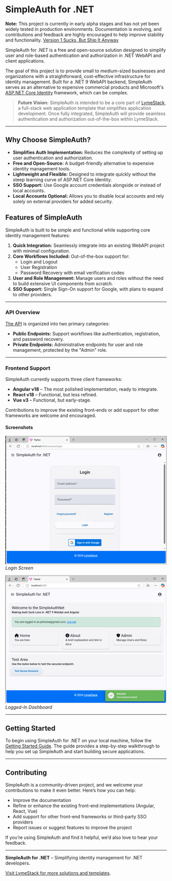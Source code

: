 # SimpleAuth for .NET

**Note:** This project is currently in early alpha stages and has not yet been widely tested in production environments. Documentation is evolving, and contributions and feedback are highly encouraged to help improve stability and functionality. [Version 1 Sucks, But Ship It Anyway](https://blog.codinghorror.com/version-1-sucks-but-ship-it-anyway/)

SimpleAuth for .NET is a free and open-source solution designed to simplify user and role-based authentication and authorization in .NET WebAPI and client applications.

The goal of this project is to provide small to medium-sized businesses and organizations with a straightforward, cost-effective infrastructure for identity management. Built for a .NET 9 WebAPI backend, SimpleAuth serves as an alternative to expensive commercial products and Microsoft's [ASP.NET Core Identity](https://learn.microsoft.com/en-us/aspnet/core/security/authentication/identity) framework, which can be complex.

> **Future Vision:** SimpleAuth is intended to be a core part of [LymeStack](https://www.lymestack.com), a full-stack web application template that simplifies application development. Once fully integrated, SimpleAuth will provide seamless authentication and authorization out-of-the-box within LymeStack.

---

## Why Choose SimpleAuth?

- **Simplifies Auth Implementation:** Reduces the complexity of setting up user authentication and authorization.
- **Free and Open-Source:** A budget-friendly alternative to expensive identity management tools.
- **Lightweight and Flexible:** Designed to integrate quickly without the steep learning curve of ASP.NET Core Identity.
- **SSO Support:** Use Google account credentials alongside or instead of local accounts.
- **Local Accounts Optional:** Allows you to disable local accounts and rely solely on external providers for added security.

## Features of SimpleAuth

SimpleAuth is built to be simple and functional while supporting core identity management features:

1. **Quick Integration:** Seamlessly integrate into an existing WebAPI project with minimal configuration.
2. **Core Workflows Included:** Out-of-the-box support for:
   - Login and Logout
   - User Registration
   - Password Recovery with email verification codes
3. **User and Role Management:** Manage users and roles without the need to build extensive UI components from scratch.
4. **SSO Support:** Single Sign-On support for Google, with plans to expand to other providers.

---

### API Overview

[The API](./documentation/api.md) is organized into two primary categories:

- **Public Endpoints:** Support workflows like authentication, registration, and password recovery.
- **Private Endpoints:** Administrative endpoints for user and role management, protected by the "Admin" role.

---

### Frontend Support

SimpleAuth currently supports three client frameworks:

- **Angular v18** – The most polished implementation, ready to integrate.
- **React v18** – Functional, but less refined.
- **Vue v3** – Functional, but early-stage.

Contributions to improve the existing front-ends or add support for other frameworks are welcome and encouraged.

#### Screenshots

![Screenshot 1](./documentation/images/login.png)  
*Login Screen*

![Screenshot 2](./documentation/images/logged-in.png)  
*Logged-In Dashboard*

---

## Getting Started

To begin using SimpleAuth for .NET on your local machine, follow the [Getting Started Guide](./documentation/getting-started.md). The guide provides a step-by-step walkthrough to help you set up SimpleAuth and start building secure applications.

---

## Contributing

SimpleAuth is a community-driven project, and we welcome your contributions to make it even better. Here’s how you can help:

- Improve the documentation
- Refine or enhance the existing front-end implementations (Angular, React, Vue)
- Add support for other front-end frameworks or third-party SSO providers
- Report issues or suggest features to improve the project

If you’re using SimpleAuth and find it helpful, we’d also love to hear your feedback.

---

**SimpleAuth for .NET** – Simplifying identity management for .NET developers.

[Visit LymeStack for more solutions and templates](https://www.lymestack.com).
